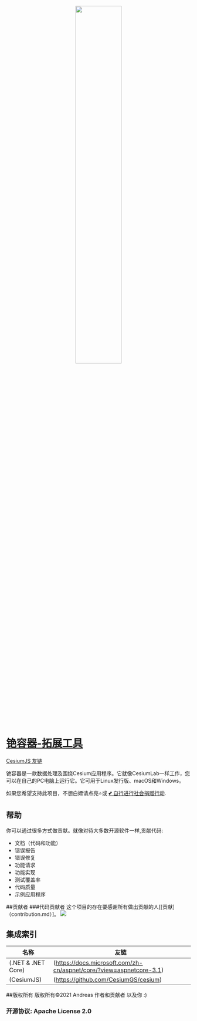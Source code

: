 <p align="center">
<img src="https://github.com/CesiumGS/cesium/wiki/logos/Cesium_Logo_Color.jpg" width="50%" />
</p>


# [铯容器-拓展工具](https://github.com/light-come/Cesium-Container)
[CesiumJS 友链](https://github.com/CesiumGS/cesium)

铯容器是一款数据处理及围绕Cesium应用程序。它就像CesiumLab一样工作，您可以在自己的PC电脑上运行它。它可用于Linux发行版、macOS和Windows。

如果您希望支持此项目，不想白嫖请点亮⭐或 [💕 自行进行社会捐赠行动](https://www.fsf.org/).
## 帮助

你可以通过很多方式做贡献。就像对待大多数开源软件一样,贡献代码:

* 文档（代码和功能）
* 错误报告
* 错误修复
* 功能请求
* 功能实现
* 测试覆盖率
* 代码质量
* 示例应用程序


##贡献者
###代码贡献者
这个项目的存在要感谢所有做出贡献的人[[贡献]（contribution.md）]。
<a href=”https://github.com/light-come/Cesium-Container/graphs/contributors“><img src=”“/></a>

## 集成索引

| 名称                  | 友链                                                                                                                                  |
|-----------------------------|-----------------------------------------------------------------------------------------------------------------------------------------|
|  (.NET & .NET Core) | (https://docs.microsoft.com/zh-cn/aspnet/core/?view=aspnetcore-3.1) |
|  (CesiumJS) | (https://github.com/CesiumGS/cesium) |


##版权所有
版权所有©2021 Andreas 作者和贡献者 以及你 :)

### 开源协议: Apache License 2.0
